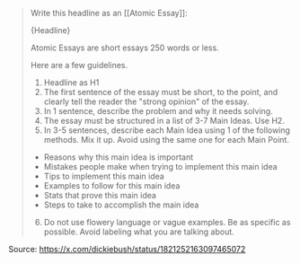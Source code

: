> Write this headline as an [[Atomic Essay]]:
> 
> {Headline}
> 
> Atomic Essays are short essays 250 words or less.
> 
> Here are a few guidelines.
> 
> 1. Headline as H1
> 2. The first sentence of the essay must be short, to the point, and clearly tell the reader the "strong opinion" of the essay.
> 3. In 1 sentence, describe the problem and why it needs solving.
> 4. The essay must be structured in a list of 3-7 Main Ideas. Use H2.
> 5. In 3-5 sentences, describe each Main Idea using 1 of the following methods. Mix it up. Avoid using the same one for each Main Point.
> - Reasons why this main idea is important
> - Mistakes people make when trying to implement this main idea
> - Tips to implement this main idea
> - Examples to follow for this main idea
> - Stats that prove this main idea
> - Steps to take to accomplish the main idea
> 6. Do not use flowery language or vague examples. Be as specific as possible. Avoid labeling what you are talking about.

Source: https://x.com/dickiebush/status/1821252163097465072